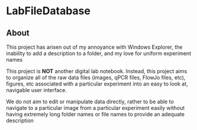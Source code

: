 # LabFileDatabase

## About
This project has arisen out of my annoyance with Windows Explorer, the inability to add a description to a folder, and my love for uniform experiment names

This project is **NOT** another digital lab notebook. Instead, this project aims to organize all of the raw data files (images, qPCR files, FlowJo files, etc), figures, etc associated with a particular experiment into an easy to look at, navigable user interface. 

We do not aim to edit or manipulate data directly, rather to be able to navigate to a particular image from a particular experiment easily without having extremely long folder names or file names to provide an adequate description

